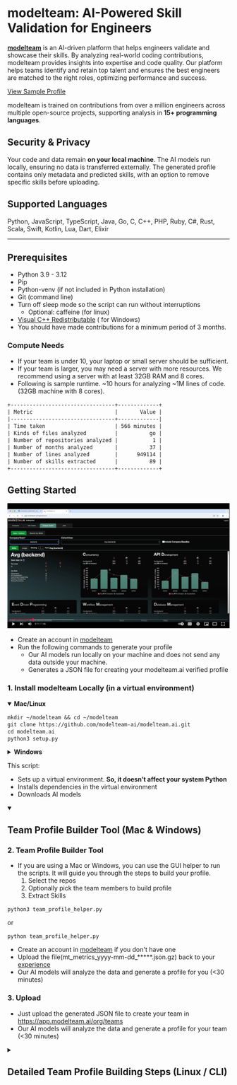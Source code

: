 # modelteam: AI-Powered Skill Validation for Engineers

**[modelteam](https://modelteam.ai)** is an AI-driven platform that helps engineers validate and showcase their skills.
By analyzing real-world coding contributions, modelteam provides insights into expertise and code quality. Our platform helps teams identify and retain top talent and ensures the best engineers are matched to the
right roles, optimizing performance and success.

[View Sample Profile](https://app.modelteam.ai/profile?id=1da842a06520c30722ff3efb96d67a482cd689e6d43b87c882d4b690975a7c31)

modelteam is trained on contributions from over a million engineers across multiple open-source projects, supporting
analysis in **15+ programming languages**.

## Security & Privacy

Your code and data remain **on your local machine**. The AI models run locally, ensuring no data is transferred
externally. The generated profile contains only metadata and predicted skills, with an option to remove specific skills
before uploading.

## Supported Languages

Python, JavaScript, TypeScript, Java, Go, C, C++, PHP, Ruby, C#, Rust, Scala, Swift, Kotlin, Lua, Dart, Elixir

---

## Prerequisites

- Python 3.9 - 3.12
- Pip
- Python-venv (if not included in Python installation)
- Git (command line)
- Turn off sleep mode so the script can run without interruptions
    - Optional: caffeine (for linux)
- [Visual C++ Redistributable](https://learn.microsoft.com/en-us/cpp/windows/latest-supported-vc-redist?view=msvc-170) (
  for Windows)
- You should have made contributions for a minimum period of 3 months.

### Compute Needs

- If your team is under 10, your laptop or small server should be sufficient.
- If your team is larger, you may need a server with more resources. We recommend using a server with at least 32GB RAM
  and 8 cores.
- Following is sample runtime. ~10 hours for analyzing ~1M lines of code. (32GB machine with 8 cores).

```mono
+---------------------------------+-------------+
| Metric                          |       Value |
|---------------------------------+-------------|
| Time taken                      | 566 minutes |
| Kinds of files analyzed         |          go |
| Number of repositories analyzed |           1 |
| Number of months analyzed       |          37 |
| Number of lines analyzed        |      949114 |
| Number of skills extracted      |          89 |
+---------------------------------+-------------+
```

## Getting Started

[![Build your Team profile](images/orgVideo.png)](https://www.youtube.com/watch?v=drF-PfF9M3U)

- Create an account in [modelteam](https://app.modelteam.ai/org/)
- Run the following commands to generate your profile
    - Our AI models run locally on your machine and does not send any data outside your machine.
    - Generates a JSON file for creating your modelteam.ai verified profile

### 1. Install modelteam Locally (in a virtual environment)
<details open>
  <summary><b>Mac/Linux</b></summary>

```
mkdir ~/modelteam && cd ~/modelteam
git clone https://github.com/modelteam-ai/modelteam.ai.git
cd modelteam.ai
python3 setup.py
```
</details>
<details> <summary><b>Windows</b></summary>

```
mkdir %USERPROFILE%\modelteam && cd %USERPROFILE%\modelteam
git clone https://github.com/modelteam-ai/modelteam.ai.git
cd %USERPROFILE%\modelteam\modelteam.ai
python setup.py
```
</details>

This script:

- Sets up a virtual environment. **So, it doesn't affect your system Python**
- Installs dependencies in the virtual environment
- Downloads AI models

<details open>
  <summary><h2>Team Profile Builder Tool (Mac & Windows)</h2></summary>

### 2. Team Profile Builder Tool
- If you are using a Mac or Windows, you can use the GUI helper to run the scripts. It will guide you through the steps
  to build your profile.
  1. Select the repos
  2. Optionally pick the team members to build profile
  3. Extract Skills
```
python3 team_profile_helper.py
```
or
```
python team_profile_helper.py
```
- Create an account in [modelteam](https://app.modelteam.ai/) if you don't have one
- Upload the file(mt_metrics_yyyy-mm-dd_*****.json.gz) back to your [experience](https://app.modelteam.ai/experience)
- Our AI models will analyze the data and generate a profile for you (<30 minutes)

### 3. Upload

- Just upload the generated JSON file to create your team in https://app.modelteam.ai/org/teams
- Our AI models will analyze the data and generate a profile for your team (<30 minutes)


</details>

<details> <summary><h2>Detailed Team Profile Building Steps (Linux / CLI)</h2></summary>

### 2. Gather your Git Repositories
#### Repo List

- Clone the repos to your local machine and add the full paths to a text file, one line for each repo.
- If all your repos are in a single directory, you can pass the directory path directly and skip the below step.

<details open>
  <summary><b>Mac/Linux</b></summary>

> $ ls /Users/john/repos/<br>
> backend<br>
> frontend<br>
> api

```
find ~ 2>/dev/null | grep "/\.git$" | sed 's/\/\.git$//' > ~/modelteam/repo_list.txt
```

> $ cat /Users/john/modelteam/repo_list.txt<br>
> /Users/john/backend<br>
> /Users/john/frontend<br>
> /Users/john/api

</details>
<details> <summary><b>Windows</b></summary>

> $ dir C:\Users\john\repos<br>
> backend<br>
> frontend<br>
> api

```
dir /s /b %USERPROFILE% | findstr "\\.git$" > %USERPROFILE%\modelteam\repo_list.txt
```

> $ type C:\Users\john\modelteam\repo_list.txt<br>
> C:\Users\john\backend<br>
> C:\Users\john\frontend<br>
> C:\Users\john\api

</details>

#### Finding Your Git Email ID (Skip this if you are building for the entire team)

- `git_email_id` should be the id you have in your git commits.
- You can get this by using `git log` command as shown below
  - Assuming your $USER (username) is there in your Author field

```
git config --get user.email
```

or

<details open>
  <summary><b>Mac/Linux</b></summary>

``` 
git log | grep Author | grep -i $USER | sed 's/.*<\(.*\)>.*/\1/' | sort | uniq 
```

> `$ git log | grep Author | grep $USER | sed 's/.*<\(.*\)>.*/\1/' | sort | uniq`<br>
> `1234567+john@users.noreply.github.com`<br>
> `john@org.ai`<br>

</details>
<details> <summary><b>Windows</b></summary>

```
git log --author=%USERNAME% --pretty=format:"%%ae"
```
</details>

### 3. Extract Skills from Your Code
- **This is to build team profile, for individuals to fenerate their profiles, refer to [Profile Generation](README.md)**
- For this step, no internet access is required. Everything stays on your local machine

**For the entire team**
<details open>
  <summary><b>Mac/Linux</b></summary>

```
cd ~/modelteam/modelteam.ai
python3 gen_team_git_stats.py -r <repo_list> -t "<team_name>" [-n <number_of_years>]
```
</details>
<details> <summary><b>Windows</b></summary>

```
cd %USERPROFILE%\modelteam\modelteam.ai
python3 gen_team_git_stats.py -r <repo_list> -t "<team_name>" [-n <number_of_years>]
```

</details>

**Or for a part of the team** 

<details open>
  <summary><b>Mac/Linux</b></summary>

```
cd ~/modelteam/modelteam.ai
python3 gen_team_git_stats.py -r <repo_list> -g "<gitemail1>,<gitemail2>,..." -t "<team_name>" [-n <number_of_years>]
```
</details>
<details> <summary><b>Windows</b></summary>

```
cd %USERPROFILE%\modelteam\modelteam.ai
python3 gen_team_git_stats.py -r <repo_list> -g "<gitemail1>,<gitemail2>,..." -t "<team_name>" [-n <number_of_years>]
``` 

</details>

- Extract Team stats using [gen_team_git_stats.py](gen_team_git_stats.py). If your team is big, we recommend generating
  profiles only for the team members who are actively contributing to the repositories and are relevant to the team's skills.
- Generates your team profile. Takes a list of git email ids or team name and optionally number of years to consider
- Number of years is optional and defaults to 3 years. It's recommended to reduce it as per your needs

**Examples**

<details open>
  <summary>Macs/Linux</summary>

```
cd ~/modelteam/modelteam.ai
python3 gen_team_git_stats.py -r /Users/john/repos/ -t all_team -n 3
```
```
cd ~/modelteam/modelteam.ai
python3 gen_team_git_stats.py -r ~/repo_list.txt -g "user1@org.ai,user2@org.ai" -t part_team -n 3
```
</details>
<details> <summary>Windows</summary>

```
cd %USERPROFILE%\modelteam\modelteam.ai
python3 gen_team_git_stats.py -r C:\Users\john\repos\ -t all_team -n 3
```
```
cd %USERPROFILE%\modelteam\modelteam.ai
python3 gen_team_git_stats.py -r %USERPROFILE%\repo_list.txt -g "
```

</details>

- **To Force re-run the job, delete the folder `model_team_profile/<team_name>` and run the script again**

### 4. Upload

- Just upload the generated JSON file to create your team in https://app.modelteam.ai/org/teams
- Our AI models will analyze the data and generate a profile for your team (<30 minutes)

</details>